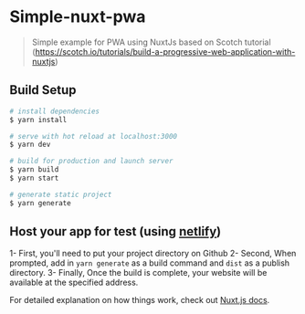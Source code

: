 # Simple-nuxt-pwa

> Simple example for PWA using NuxtJs based on Scotch tutorial (https://scotch.io/tutorials/build-a-progressive-web-application-with-nuxtjs)

## Build Setup

``` bash
# install dependencies
$ yarn install

# serve with hot reload at localhost:3000
$ yarn dev

# build for production and launch server
$ yarn build
$ yarn start

# generate static project
$ yarn generate
```
## Host your app for test (using [netlify](https://app.netlify.com/))

1- First, you'll need to put your project directory on Github
2- Second, When prompted, add in `yarn generate` as a build command and `dist` as a publish directory.
3- Finally, Once the build is complete, your website will be available at the specified address.

For detailed explanation on how things work, check out [Nuxt.js docs](https://nuxtjs.org).

